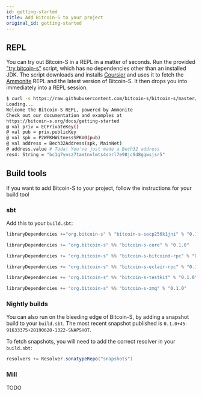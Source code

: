 ```yaml
---
id: getting-started
title: Add Bitcoin-S to your project
original_id: getting-started
---
```


## REPL

You can try out Bitcoin-S in a REPL in a matter of seconds. Run the provided
["try bitcoin-s"](https://github.com/bitcoin-s/bitcoin-s-core/blob/master/try-bitcoin-s.sh)
script, which has no dependencies other than an installed JDK. The script
downloads and installs [Coursier](https://get-coursier.io/) and uses it to
fetch the [Ammonite](https://ammonite.io) REPL and the latest version of
Bitcoin-S. It then drops you into immediately into a REPL session.

```bash
$ curl -s https://raw.githubusercontent.com/bitcoin-s/bitcoin-s/master/try-bitcoin-s.sh | bash
Loading...
Welcome the Bitcoin-S REPL, powered by Ammonite
Check out our documentation and examples at
https://bitcoin-s.org/docs/getting-started
@ val priv = ECPrivateKey()
@ val pub = priv.publicKey
@ val spk = P2WPKHWitnessSPKV0(pub)
@ val address = Bech32Address(spk, MainNet)
@ address.value # Tada! You've just made a Bech32 address
res4: String = "bc1q7ynsz7tamtnvlmts4snrl7e98jc9d8gqwsjsr5"
```

## Build tools

If you want to add Bitcoin-S to your project, follow the
instructions for your build tool

### sbt

Add this to your `build.sbt`:

```scala
libraryDependencies +="org.bitcoin-s" % "bitcoin-s-secp256k1jni" % "0.1.0"

libraryDependencies += "org.bitcoin-s" %% "bitcoin-s-core" % "0.1.0"

libraryDependencies += "org.bitcoin-s" %% "bitcoin-s-bitcoind-rpc" % "0.1.0"

libraryDependencies += "org.bitcoin-s" %% "bitcoin-s-eclair-rpc" % "0.1.0"

libraryDependencies += "org.bitcoin-s" %% "bitcoin-s-testkit" % "0.1.0"

libraryDependencies += "org.bitcoin-s" %% "bitcoin-s-zmq" % "0.1.0"
```


### Nightly builds

You can also run on the bleeding edge of Bitcoin-S, by
adding a snapshot build to your `build.sbt`. The most
recent snapshot published is `0.1.0+45-91633375+20190620-1322-SNAPSHOT`.

To fetch snapshots, you will need to add the correct
resolver in your `build.sbt`:

```sbt
resolvers += Resolver.sonatypeRepo("snapshots")
```


### Mill

TODO
